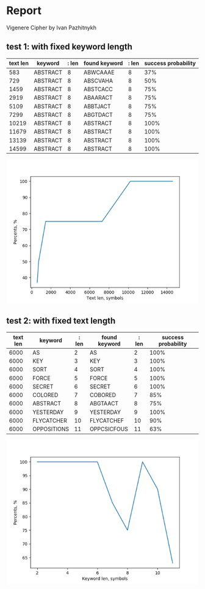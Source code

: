 # Report

Vigenere Cipher by Ivan Pazhitnykh

## test 1: with fixed keyword length

| text len | keyword  | : len | found keyword | : len | success probability |
| -------- | -------- | ----- | ------------- | ----- | ------------------- |
| 583      | ABSTRACT | 8     | ABWCAAAE      | 8     | 37%                 |
| 729      | ABSTRACT | 8     | ABSCVAHA      | 8     | 50%                 |
| 1459     | ABSTRACT | 8     | ABSTCACC      | 8     | 75%                 |
| 2919     | ABSTRACT | 8     | ABAARACT      | 8     | 75%                 |
| 5109     | ABSTRACT | 8     | ABBTJACT      | 8     | 75%                 |
| 7299     | ABSTRACT | 8     | ABGTDACT      | 8     | 75%                 |
| 10219    | ABSTRACT | 8     | ABSTRACT      | 8     | 100%                |
| 11679    | ABSTRACT | 8     | ABSTRACT      | 8     | 100%                |
| 13139    | ABSTRACT | 8     | ABSTRACT      | 8     | 100%                |
| 14599    | ABSTRACT | 8     | ABSTRACT      | 8     | 100%                |

![test1](./images/test1.png)

## test 2: with fixed text length

| text len | keyword     | : len | found keyword | : len | success probability |
| -------- | ----------- | ----- | ------------- | ----- | ------------------- |
| 6000     | AS          | 2     | AS            | 2     | 100%                |
| 6000     | KEY         | 3     | KEY           | 3     | 100%                |
| 6000     | SORT        | 4     | SORT          | 4     | 100%                |
| 6000     | FORCE       | 5     | FORCE         | 5     | 100%                |
| 6000     | SECRET      | 6     | SECRET        | 6     | 100%                |
| 6000     | COLORED     | 7     | COBORED       | 7     | 85%                 |
| 6000     | ABSTRACT    | 8     | ABGTAACT      | 8     | 75%                 |
| 6000     | YESTERDAY   | 9     | YESTERDAY     | 9     | 100%                |
| 6000     | FLYCATCHER  | 10    | FLYCATCHEF    | 10    | 90%                 |
| 6000     | OPPOSITIONS | 11    | OPPCSICFOUS   | 11    | 63%                 |

![test2](./images/test2.png)
